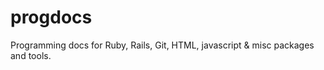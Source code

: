 progdocs
========

Programming docs for Ruby, Rails, Git, HTML, javascript &amp; misc packages and tools.
